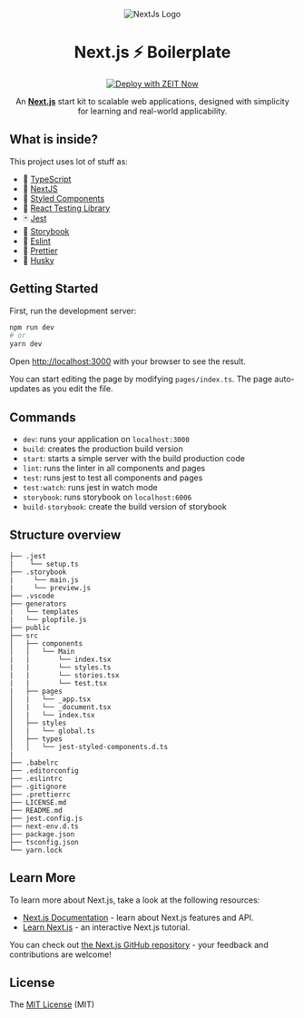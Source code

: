 <p align="center">
  <img src="https://res.cloudinary.com/ddi5agea1/image/upload/v1612315130/NextJs_qshtdn.png" alt="NextJs Logo" />
</p>

<h1 align="center">Next.js ⚡ Boilerplate</h1>

<div align="center">
  
[![Deploy with ZEIT Now](https://zeit.co/button)](https://zeit.co/new/project?template=https://github.com/icaroov/nextjs-typescript-boilerplate)

An [**Next.js**](https://github.com/zeit/next.js/) start kit to scalable web applications, designed with simplicity for learning and real-world applicability.

</div>

## What is inside?

This project uses lot of stuff as:

- 💙 [TypeScript](https://www.typescriptlang.org/)
- 🏴 [NextJS](https://nextjs.org/)
- 💅 [Styled Components](https://styled-components.com/)
- 🐐 [React Testing Library](https://testing-library.com/docs/react-testing-library/intro)
- 🃏  [Jest](https://jestjs.io/)
- 📔 [Storybook](https://storybook.js.org/)
- 📏 [Eslint](https://eslint.org/)
- 💖 [Prettier](https://prettier.io/)
- 🐶 [Husky](https://github.com/typicode/husky)

## Getting Started

First, run the development server:

```bash
npm run dev
# or
yarn dev
```

Open [http://localhost:3000](http://localhost:3000) with your browser to see the result.

You can start editing the page by modifying `pages/index.ts`. The page auto-updates as you edit the file.

## Commands

- `dev`: runs your application on `localhost:3000`
- `build`: creates the production build version
- `start`: starts a simple server with the build production code
- `lint`: runs the linter in all components and pages
- `test`: runs jest to test all components and pages
- `test:watch`: runs jest in watch mode
- `storybook`: runs storybook on `localhost:6006`
- `build-storybook`: create the build version of storybook

## Structure overview
```
├── .jest
|    └── setup.ts
├── .storybook
|     └── main.js
|     └── preview.js
├── .vscode
├── generators
|   └── templates
|   └── plopfile.js
├── public
├── src
│   ├── components
│   │   └── Main
|   |       └── index.tsx
|   |       └── styles.ts
|   |       └── stories.tsx
|   |       └── test.tsx
|   ├── pages
│   |   └── _app.tsx
│   |   └── _document.tsx
│   |   └── index.tsx
│   ├── styles
│   |   └── global.ts
│   ├── types
│   │   └── jest-styled-components.d.ts
|
├── .babelrc
├── .editorconfig
├── .eslintrc
├── .gitignore
├── .prettierrc
├── LICENSE.md
├── README.md
├── jest.config.js
├── next-env.d.ts
├── package.json
├── tsconfig.json
└── yarn.lock
```

## Learn More

To learn more about Next.js, take a look at the following resources:

- [Next.js Documentation](https://nextjs.org/docs) - learn about Next.js features and API.
- [Learn Next.js](https://nextjs.org/learn) - an interactive Next.js tutorial.

You can check out [the Next.js GitHub repository](https://github.com/vercel/next.js/) - your feedback and contributions are welcome!

## License 

The [MIT License]() (MIT)
